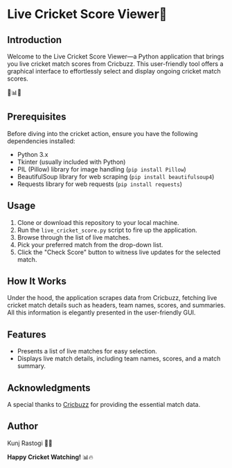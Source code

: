 # Live Cricket Score Viewer🏏

## Introduction
Welcome to the Live Cricket Score Viewer—a Python application that brings you live cricket match scores from Cricbuzz. This user-friendly tool offers a graphical interface to effortlessly select and display ongoing cricket match scores.

🏏📊✨

## Prerequisites
Before diving into the cricket action, ensure you have the following dependencies installed:

- Python 3.x
- Tkinter (usually included with Python)
- PIL (Pillow) library for image handling (`pip install Pillow`)
- BeautifulSoup library for web scraping (`pip install beautifulsoup4`)
- Requests library for web requests (`pip install requests`)

## Usage
1. Clone or download this repository to your local machine.
2. Run the `live_cricket_score.py` script to fire up the application.
3. Browse through the list of live matches.
4. Pick your preferred match from the drop-down list.
5. Click the "Check Score" button to witness live updates for the selected match.

## How It Works
Under the hood, the application scrapes data from Cricbuzz, fetching live cricket match details such as headers, team names, scores, and summaries. All this information is elegantly presented in the user-friendly GUI.

## Features
- Presents a list of live matches for easy selection.
- Displays live match details, including team names, scores, and a match summary.

## Acknowledgments
A special thanks to [Cricbuzz](https://www.cricbuzz.com/) for providing the essential match data.

## Author
Kunj Rastogi 🏏✨

**Happy Cricket Watching!** 📊🔥
